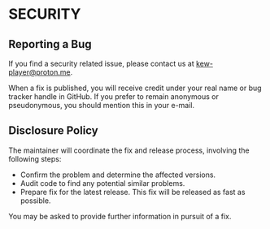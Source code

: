 # SECURITY

## Reporting a Bug

If you find a security related issue, please contact us at kew-player@proton.me.

When a fix is published, you will receive credit under your real name or bug
tracker handle in GitHub. If you prefer to remain anonymous or pseudonymous,
you should mention this in your e-mail.

## Disclosure Policy

The maintainer will coordinate the fix and release process, involving the
following steps:

  * Confirm the problem and determine the affected versions.
  * Audit code to find any potential similar problems.
  * Prepare fix for the latest release. This fix will be
    released as fast as possible.

You may be asked to provide further information in pursuit of a fix.
